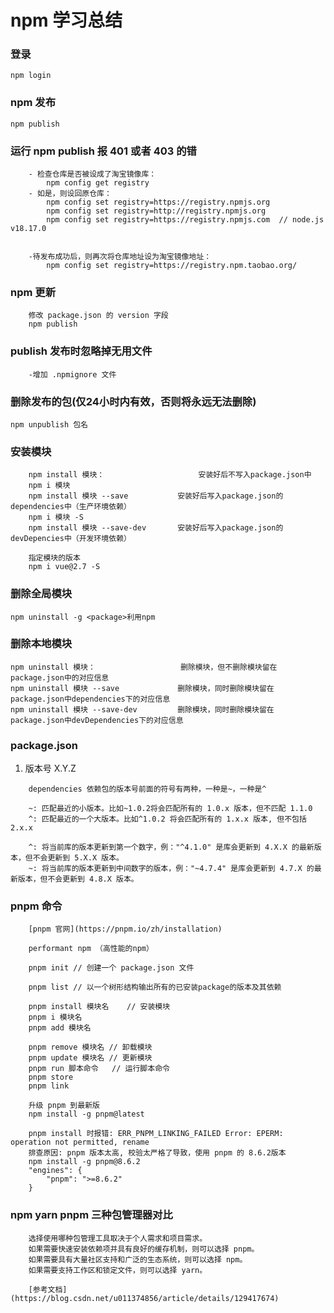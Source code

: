 # npm 学习总结

### 登录
	npm login

### npm 发布
	npm publish	

### 运行 npm publish 报 401 或者 403 的错
```
	- 检查仓库是否被设成了淘宝镜像库：
		npm config get registry
	- 如是，则设回原仓库：
		npm config set registry=https://registry.npmjs.org
		npm config set registry=http://registry.npmjs.org
		npm config set registry=https://registry.npmjs.com 	// node.js v18.17.0

	
	-待发布成功后，则再次将仓库地址设为淘宝镜像地址：
		npm config set registry=https://registry.npm.taobao.org/
```

### npm 更新
```
	修改 package.json 的 version 字段
	npm publish
```	

### publish 发布时忽略掉无用文件
```
	-增加 .npmignore 文件
```

### 删除发布的包(仅24小时内有效，否则将永远无法删除)
	npm unpublish 包名

### 安装模块
```
	npm install 模块： 					安装好后不写入package.json中
	npm i 模块	
	npm install 模块 --save  			安装好后写入package.json的dependencies中（生产环境依赖）
	npm i 模块 -S
	npm install 模块 --save-dev  		安装好后写入package.json的devDepencies中（开发环境依赖）

	指定模块的版本
	npm i vue@2.7 -S
```

### 删除全局模块
	npm uninstall -g <package>利用npm

### 删除本地模块
	npm uninstall 模块：					删除模块，但不删除模块留在package.json中的对应信息
	npm uninstall 模块 --save  			删除模块，同时删除模块留在package.json中dependencies下的对应信息
	npm uninstall 模块 --save-dev  		删除模块，同时删除模块留在package.json中devDependencies下的对应信息	

### package.json
1. 版本号 X.Y.Z
```	
	dependencies 依赖包的版本号前面的符号有两种，一种是~，一种是^

	~: 匹配最近的小版本。比如~1.0.2将会匹配所有的 1.0.x 版本，但不匹配 1.1.0
	^: 匹配最近的一个大版本。比如^1.0.2 将会匹配所有的 1.x.x 版本, 但不包括 2.x.x

	^: 将当前库的版本更新到第一个数字，例："^4.1.0" 是库会更新到 4.X.X 的最新版本，但不会更新到 5.X.X 版本。
	~: 将当前库的版本更新到中间数字的版本，例："~4.7.4" 是库会更新到 4.7.X 的最新版本，但不会更新到 4.8.X 版本。
```	

### pnpm 命令
```
	[pnpm 官网](https://pnpm.io/zh/installation)

	performant npm （高性能的npm）

	pnpm init // 创建一个 package.json 文件

	pnpm list // 以一个树形结构输出所有的已安装package的版本及其依赖

	pnpm install 模块名	// 安装模块
	pnpm i 模块名
	pnpm add 模块名

	pnpm remove 模块名	// 卸载模块
	pnpm update 模块名	// 更新模块
	pnpm run 脚本命令	// 运行脚本命令
	pnpm store
	pnpm link

	升级 pnpm 到最新版
	npm install -g pnpm@latest

	pnpm install 时报错: ERR_PNPM_LINKING_FAILED Error: EPERM: operation not permitted, rename
	排查原因: pnpm 版本太高, 校验太严格了导致，使用 pnpm 的 8.6.2版本
	npm install -g pnpm@8.6.2
	"engines": {
		"pnpm": ">=8.6.2"
	}
```

### npm yarn pnpm 三种包管理器对比
```
	选择使用哪种包管理工具取决于个人需求和项目需求。
	如果需要快速安装依赖项并具有良好的缓存机制，则可以选择 pnpm。
	如果需要具有大量社区支持和广泛的生态系统，则可以选择 npm。
	如果需要支持工作区和锁定文件，则可以选择 yarn。

	[参考文档](https://blog.csdn.net/u011374856/article/details/129417674)
```